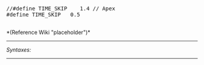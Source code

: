 <pre>//#define TIME_SKIP	1.4 // Apex
#define TIME_SKIP	0.5

</pre>*(Reference Wiki "placeholder")*


---
*Syntaxes:*

<!-- [] call `BIN_fnc_skip` -->

---
